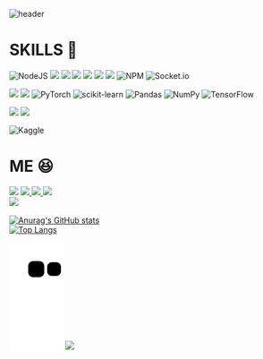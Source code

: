 ![header](https://capsule-render.vercel.app/api?type=waving&color=auto&height=300&section=header&text=dong99u&desc=UMC%204th%20Server&animation=twinkling&fontAlign=70&descAlign=77&descAlignY=65)


# SKILLS  :scroll:  
  
  
![NodeJS](https://img.shields.io/badge/node.js-6DA55F?style=for-the-badge&logo=node.js&logoColor=white) <img src="https://img.shields.io/badge/javascript-F7DF1E?style=for-the-badge&logo=javascript&logoColor=white"> <img src="https://img.shields.io/badge/express-000000?style=for-the-badge&logo=express&logoColor=white"> <img src="https://img.shields.io/badge/pug-A86454?style=for-the-badge&logo=pug&logoColor=white"> <img src="https://img.shields.io/badge/mongodb-47A248?style=for-the-badge&logo=mongodb&logoColor=white"> <img src="https://img.shields.io/badge/mongoose-880000?style=for-the-badge&logo=mongoose&logoColor=white"> <img src="https://img.shields.io/badge/react-61DAFB?style=for-the-badge&logo=react&logoColor=white">  	![NPM](https://img.shields.io/badge/NPM-%23CB3837.svg?style=for-the-badge&logo=npm&logoColor=white) ![Socket.io](https://img.shields.io/badge/Socket.io-black?style=for-the-badge&logo=socket.io&badgeColor=010101)

<img src="https://img.shields.io/badge/python-3776AB?style=for-the-badge&logo=python&logoColor=white">  <img src="https://img.shields.io/badge/flask-000000?style=for-the-badge&logo=flask&logoColor=white">  ![PyTorch](https://img.shields.io/badge/PyTorch-%23EE4C2C.svg?style=for-the-badge&logo=PyTorch&logoColor=white) ![scikit-learn](https://img.shields.io/badge/scikit--learn-%23F7931E.svg?style=for-the-badge&logo=scikit-learn&logoColor=white) ![Pandas](https://img.shields.io/badge/pandas-%23150458.svg?style=for-the-badge&logo=pandas&logoColor=white) ![NumPy](https://img.shields.io/badge/numpy-%23013243.svg?style=for-the-badge&logo=numpy&logoColor=white) ![TensorFlow](https://img.shields.io/badge/TensorFlow-%23FF6F00.svg?style=for-the-badge&logo=TensorFlow&logoColor=white)

<img src="https://img.shields.io/badge/dart-0175C2?style=for-the-badge&logo=dart&logoColor=white"> <img src="https://img.shields.io/badge/flutter-02569B?style=for-the-badge&logo=flutter&logoColor=white"> 

![Kaggle](https://img.shields.io/badge/Kaggle-035a7d?style=for-the-badge&logo=kaggle&logoColor=white)



# ME :laughing:

<img src="https://img.shields.io/badge/UMC%204th%20Server%20-02B3E4?style=flat-square&logo=udacity&logoColor=white">  <a href="https://www.instagram.com/d99u_p/" target="_blank"><img src="https://img.shields.io/badge/d99u__p-E4405F?style=flat-square&logo=instagram&logoColor=white">   <img src="https://img.shields.io/badge/qkrehdrb0813@gmail.com-EA4335?style=flat-square&logo=gmail&logoColor=white">   <a href="https://velog.io/@eastking7979" target="_blank"><img src="https://img.shields.io/badge/Velog-20C997?style=flat-square&logo=velog&logoColor=white">  
<a href="https://github.com/FindAlphaa" target="_blank"><img src="https://img.shields.io/badge/find%20alpha-EF2D5E?style=flat-square&logo=aframe&logoColor=white">

  
![Anurag's GitHub stats](https://github-readme-stats.vercel.app/api?username=dong99u&show_icons=true&theme=dark)  
[![Top Langs](https://github-readme-stats.vercel.app/api/top-langs/?username=dong99u&theme=dark&layout=donut)](https://github.com/dong99u/github-readme-stats)


![snake gif](https://github.com/dong99u/dong99u/blob/output/github-contribution-grid-snake.svg)
![](./profile-3d-contrib/profile-green-animate.svg)
